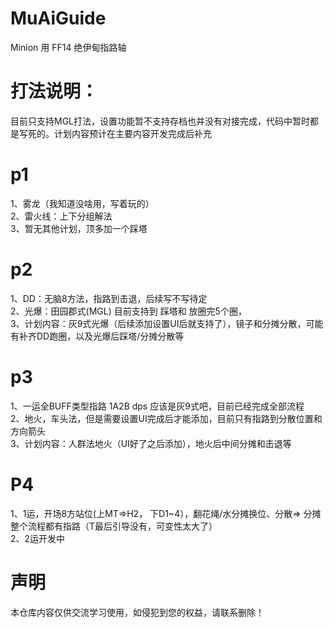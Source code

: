 # MuAiGuide
Minion 用 FF14 绝伊甸指路轴

# 打法说明：
目前只支持MGL打法，设置功能暂不支持存档也并没有对接完成，代码中暂时都是写死的。计划内容预计在主要内容开发完成后补充

# p1
1、雾龙（我知道没啥用，写着玩的）
<br>2、雷火线：上下分组解法 
<br>3、暂无其他计划，顶多加一个踩塔
# p2
1、DD：无脑8方法，指路到击退，后续写不写待定 
<br>2、光爆：田园郡式(MGL)  目前支持到 踩塔和 放圈完5个圈，
<br>3、计划内容：灰9式光爆（后续添加设置UI后就支持了），镜子和分摊分散，可能有补齐DD跑圈，以及光爆后踩塔/分摊分散等
# p3
1、一运全BUFF类型指路 1A2B dps  应该是灰9式吧，目前已经完成全部流程 
<br>2、地火，车头法，但是需要设置UI完成后才能添加，目前只有指路到分散位置和方向箭头
<br>3、计划内容：人群法地火（UI好了之后添加），地火后中间分摊和击退等
# P4
1、1运，开场8方站位(上MT=>H2， 下D1~4），翻花绳/水分摊换位、分散=> 分摊 整个流程都有指路（T最后引导没有，可变性太大了）
<br>2、2运开发中

# 声明
本仓库内容仅供交流学习使用，如侵犯到您的权益，请联系删除！
